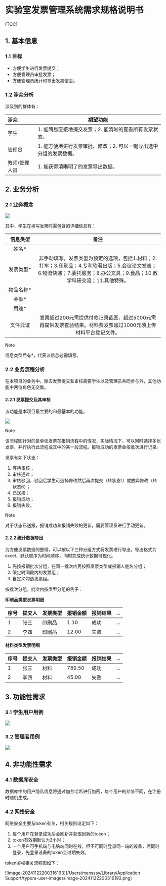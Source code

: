 

# 实验室发票管理系统需求规格说明书



[TOC]

## 1.  基本信息

### 1.1 目标

- 方便学生进行发票提交；
- 方便管理员审批发票；
- 方便管理员统计和导出发票信息。

### 1.2 涉众分析

涉及到的群体有：

| 涉众          | 期望功能                                                     |
| :------------ | ------------------------------------------------------------ |
| 学生          | 1. 能简易直接地提交发票；2. 能清晰的查看所有发票状态。       |
| 管理员        | 1. 能方便地进行发票审批、修改；2. 可以一键导出选中分组的发票数据。 |
| 教师/管理人员 | 1. 能获得清晰明了的发票导出数据。                            |

## 2. 业务分析

### 2.1 业务概念

![ ](/Users/mensssy/Documents/Programme/Go/LabMS/doc/diagram/LabMSClasses.png) 

 其中，学生在填写发票时需包含的详细信息有： 

| <span style="display:inline-block;width:80px">信息类型</span> |                             备注                             |
| :----------------------------------------------------------: | :----------------------------------------------------------: |
|                            姓名*                             |                                                              |
|                          发票类型*                           | 非手动填写，发票类型为预定的选项，包括1.材料；2.打车；3.印刷品；4.专利软著出版；5.会议论文发表；6.物流快递；7.委托服务；8.办公文具；9.食品；10.教学科研交流；11.其他特殊。 |
|                          物品名称*                           |                                                              |
|                            金额*                             |                                                              |
|                            用途*                             |                                                              |
|                           文件凭证                           | 发票超过200元需提供付款记录截图，超过5000元需再提供发票查验结果。材料费发票超过1000元须上传材料平台登记文件。 |

> [!NOTE]
>
> 信息类型后有*，代表该信息必需填写。

### 2.2 业务流程分析

在本项目的业务中，除去发票提交和审核需要学生以及管理员共同参与外，其他功能中两位角色无交集。

#### 2.2.1 发票提交及其审核

该功能是本项目最主要的和最基本的功能。

![](/Users/mensssy/Documents/Programme/Go/LabMS/doc/diagram/LabMSInvoiceSubmit_Process.png)

> [!NOTE]
>
> 该流程图针对的是单张发票在报销流程中的情况，实际情况下，可以同时选择多张发票，并行执行此流程或其中的某一段流程。报销成功的发票会按批次进行记录。

发票有如下状态：

1. 等待审核；
2. 审核通过；
3. 审核驳回，驳回后学生可选择修改然后再次提交（转状态1）或放弃修改（转状态6）；
4. 已送报；
5. 报销成功；
6. 报销失败。

> [!NOTE]
>
> 对于状态已送报，报销成功和报销失败的更新，需要管理员进行手动更新。

#### 2.2.2 统计数据导出

为方便发票数据的整理，可以按以下三种分组方式将发票进行导出，导出格式为excel，默认顺序为时间顺序，同时完成统计数据可视化。

1. 先按报销批次分组，在同一批次内再按照发票类型或报销人姓名分组；
2. 限定时间段内的发票组；
3. 自定义勾选发票组。

按批次分组，批次内按类型分组的例子：

**印刷品类型发票明细**

| 序号 | 提交人 | 发票类型 | 报销金额 | 报销结果 | ...  |
| ---- | ------ | -------- | -------- | -------- | ---- |
| 1    | 张三   | 印刷品   | 1.10     | 成功     | ...  |
| 2    | 李四   | 印刷品   | 12.00    | 失败     | ...  |

**材料类型发票明细**

| 序号 | 提交人 | 发票类型 | 报销金额 | 报销结果 | ...  |
| ---- | ------ | -------- | -------- | -------- | ---- |
| 1    | 张三   | 材料     | 789.50   | 成功     | ...  |
| 2    | 李四   | 材料     | 45.00    | 失败     | ...  |

## 3. 功能性需求

### 3.1 学生用户用例

![](/Users/mensssy/Documents/Programme/Go/LabMS/doc/diagram/LabMS_StuUseCases.png)

### 3.2 管理者用例

![](/Users/mensssy/Documents/Programme/Go/LabMS/doc/diagram/LabMS_AdmiUseCase.png)

## 4. 非功能性需求

### 4.1 数据库安全

数据库中的用户隐私信息将通过加盐哈希进行加密，每个用户的盐值不同，在注册时随机生成。

### 4.2 网络安全

网络安全主要与token有关，相关规则设定如下：

1. 每个用户在登录成功后会刷新并获取到新的token；
2. token有效期默认为2小时；
3. 一个用户可手机端与电脑端同时在线，但不可同时登录同一端的设备，若同时登录，先登录设备的token会过期失效。

token鉴权相关流程图如下：

![image-20241122200316193](/Users/mensssy/Library/Application Support/typora-user-images/image-20241122200316193.png)